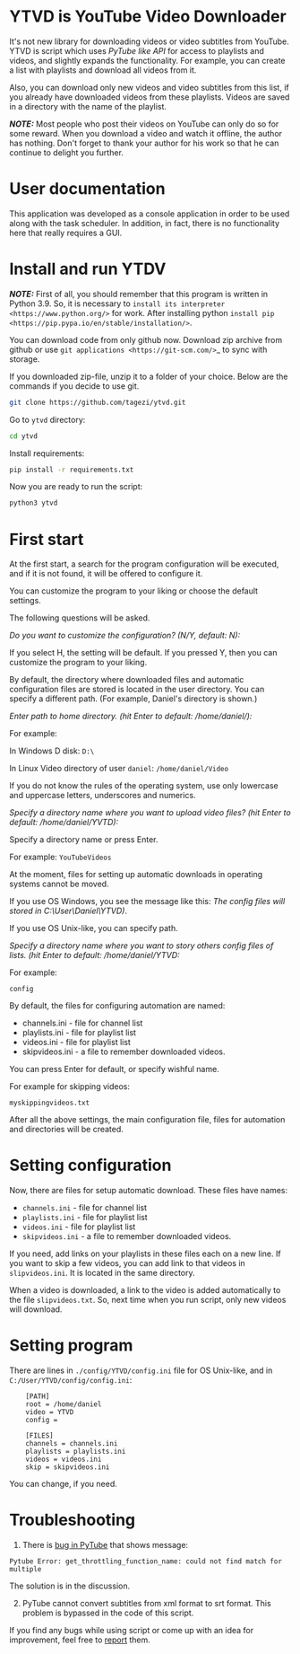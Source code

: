 YTVD is YouTube Video Downloader
================================

It's not new library for downloading videos or video subtitles from YouTube.
YTVD is script which uses *PyTube like API* for access to playlists and videos,
and slightly expands the functionality. For example, you can create a list with
playlists and download all videos from it.

Also, you can download only new videos and video subtitles from this list,
if you already have downloaded videos from these playlists. Videos are saved
in a directory with the name of the playlist.

**_NOTE:_**
   Most people who post their videos on YouTube can only do so for some reward.
   When you download a video and watch it offline, the author has nothing.
   Don't forget to thank your author for his work so that he can continue to
   delight you further.

User documentation
==================

This application was developed as a console application in order to be used
along with the task scheduler. In addition, in fact, there is no functionality
here that really requires a GUI.

Install and run YTDV
====================

**_NOTE:_**
   First of all, you should remember that this program is written in Python 3.9.
   So, it is necessary to `install its interpreter <https://www.python.org/>`
   for work. After installing python
   `install pip <https://pip.pypa.io/en/stable/installation/>`.

You can download code from only github now. Download zip archive from github
or use `git applications <https://git-scm.com/>`_ to sync with storage.

If you downloaded zip-file, unzip it to a folder of your choice.
Below are the commands if you decide to use git.

```bash
git clone https://github.com/tagezi/ytvd.git
```

Go to `ytvd` directory:

```bash
cd ytvd
```
Install requirements:

```bash
pip install -r requirements.txt
```

Now you are ready to run the script:

```bash
python3 ytvd
```

First start
===========
At the first start, a search for the program configuration will be executed,
and if it is not found, it will be offered to configure it.

You can customize the program to your liking or choose the default settings.

The following questions will be asked.

*Do you want to customize the configuration? (N/Y, default: N):*

If you select H, the setting will be default. If you pressed Y, then you can
customize the program to your liking.

By default, the directory where downloaded files and automatic configuration
files are stored is located in the user directory. You can specify a different
path. (For example, Daniel's directory is shown.)

*Enter path to home directory. (hit Enter to default: /home/daniel/):*

For example:

In Windows D disk: ``D:\``

In Linux Video directory of user ``daniel``: ```/home/daniel/Video```

If you do not know the rules of the operating system, use only lowercase and
uppercase letters, underscores and numerics.

*Specify a directory name where you want to upload video files?
(hit Enter to default: /home/daniel/YVTD):*

Specify a directory name or press Enter.

For example: ``YouTubeVideos``

At the moment, files for setting up automatic downloads in operating systems
cannot be moved.

If you use OS Windows, you see the message like this: *The config files will
stored in C:\\User\\Daniel\\YTVD)*.

If you use OS Unix-like, you can specify path.

*Specify a directory name where you want to story others config files of lists.
(hit Enter to default: /home/daniel/YTVD:*

For example:

``config``

By default, the files for configuring automation are named:

* channels.ini - file for channel list
* playlists.ini - file for playlist list
* videos.ini  - file for playlist list
* skipvideos.ini - a file to remember downloaded videos.

You can press Enter for default, or specify wishful name.

For example for skipping videos:

``myskippingvideos.txt``

After all the above settings, the main configuration file, files for automation
and directories will be created.

Setting configuration
===================

Now, there are files for setup automatic download. These files have names:

* `channels.ini` - file for channel list
* `playlists.ini` - file for playlist list
* `videos.ini`  - file for playlist list
* `skipvideos.ini` - a file to remember downloaded videos.

If you need, add links on your playlists in these files each on a new line. If
you want to skip a few videos, you can add link to that videos in
`slipvideos.ini`. It is located in the same directory.

When a video is downloaded, a link to the video is added automatically to the
file `slipvideos.txt`. So, next time when you run script, only new videos will
download.

Setting program
=============

There are lines in `./config/YTVD/config.ini` file for OS Unix-like, and in
`C:/User/YTVD/config/config.ini`:

```
    [PATH]
    root = /home/daniel
    video = YTVD
    config =

    [FILES]
    channels = channels.ini
    playlists = playlists.ini
    videos = videos.ini
    skip = skipvideos.ini
```
You can change, if you need.

Troubleshooting
===============

1. There is [bug in PyTube](https://github.com/pytube/pytube/issues/1281) 
that shows message:
```
Pytube Error: get_throttling_function_name: could not find match for multiple
```
The solution is in the discussion.

2. PyTube cannot convert subtitles from xml format to srt format. This problem
is bypassed in the code of this script.

If you find any bugs while using script or come up with an idea for 
improvement, feel free to [report](https://github.com/tagezi/ytvd/issues) them.
